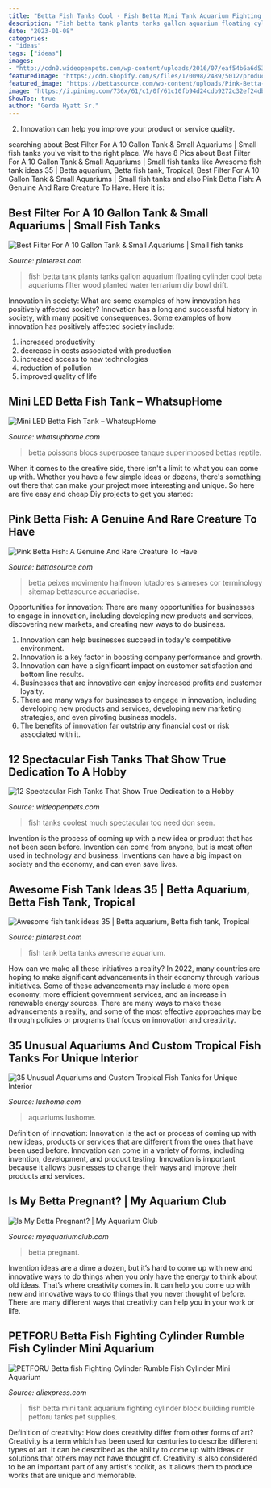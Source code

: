 ```yaml
---
title: "Betta Fish Tanks Cool - Fish Betta Mini Tank Aquarium Fighting Cylinder Block Building Rumble Petforu Tanks Pet Supplies"
description: "Fish betta tank plants tanks gallon aquarium floating cylinder cool beta aquariums filter wood planted water terrarium diy bowl drift"
date: "2023-01-08"
categories:
- "ideas"
tags: ["ideas"]
images:
- "http://cdn0.wideopenpets.com/wp-content/uploads/2016/07/eaf54b6a6d53fc502267e45d0ee851d2.jpg"
featuredImage: "https://cdn.shopify.com/s/files/1/0098/2489/5012/products/Mini-Bettas-Fish-Tank-LED-Aquarium-Mini-Fish-Bowls-Block-Reptile-Box-USB-Charger-Office-Table_1200x1200.jpg?v=1571386252"
featured_image: "https://bettasource.com/wp-content/uploads/Pink-Betta-1536x1025.jpg"
image: "https://i.pinimg.com/736x/61/c1/0f/61c10fb94d24cdb9272c32ef24db908c.jpg"
ShowToc: true
author: "Gerda Hyatt Sr."
---
```



2. Innovation can help you improve your product or service quality.

	

		
searching about Best Filter For A 10 Gallon Tank &amp; Small Aquariums | Small fish tanks you've visit to the right place. We have 8 Pics about Best Filter For A 10 Gallon Tank &amp; Small Aquariums | Small fish tanks like Awesome fish tank ideas 35 | Betta aquarium, Betta fish tank, Tropical, Best Filter For A 10 Gallon Tank &amp; Small Aquariums | Small fish tanks and also Pink Betta Fish: A Genuine And Rare Creature To Have. Here it is:
		
    
## Best Filter For A 10 Gallon Tank &amp; Small Aquariums | Small Fish Tanks

<img loading=lazy src="https://i.pinimg.com/736x/02/b3/73/02b3734b6592fdd7266175f29538dd09.jpg" onerror="this.onerror=null;this.src='https://tse1.mm.bing.net/th?id=OIP.4NRRR6iqzAhWYLrEeo79lAHaJ4&amp;pid=15.1';" alt="Best Filter For A 10 Gallon Tank &amp; Small Aquariums | Small fish tanks">

_Source: pinterest.com_

>fish betta tank plants tanks gallon aquarium floating cylinder cool beta aquariums filter wood planted water terrarium diy bowl drift. 

	

Innovation in society: What are some examples of how innovation has positively affected society?
Innovation has a long and successful history in society, with many positive consequences. Some examples of how innovation has positively affected society include: 
1. increased productivity 
2. decrease in costs associated with production 
3. increased access to new technologies 
4. reduction of pollution 
5. improved quality of life 

    
## Mini LED Betta Fish Tank – WhatsupHome

<img loading=lazy src="https://cdn.shopify.com/s/files/1/0098/2489/5012/products/Mini-Bettas-Fish-Tank-LED-Aquarium-Mini-Fish-Bowls-Block-Reptile-Box-USB-Charger-Office-Table_1200x1200.jpg?v=1571386252" onerror="this.onerror=null;this.src='https://tse4.mm.bing.net/th?id=OIP.8KHhYAmQqO8rKleM7mTBPwHaHa&amp;pid=15.1';" alt="Mini LED Betta Fish Tank – WhatsupHome">

_Source: whatsuphome.com_

>betta poissons blocs superposee tanque superimposed bettas reptile. 

	

When it comes to the creative side, there isn't a limit to what you can come up with. Whether you have a few simple ideas or dozens, there's something out there that can make your project more interesting and unique. So here are five easy and cheap Diy projects to get you started: 

    
## Pink Betta Fish: A Genuine And Rare Creature To Have

<img loading=lazy src="https://bettasource.com/wp-content/uploads/Pink-Betta-1536x1025.jpg" onerror="this.onerror=null;this.src='https://tse3.mm.bing.net/th?id=OIP.NN-Uc0K0j-254X3mBvpJvgHaE8&amp;pid=15.1';" alt="Pink Betta Fish: A Genuine And Rare Creature To Have">

_Source: bettasource.com_

>betta peixes movimento halfmoon lutadores siameses cor terminology sitemap bettasource aquariadise. 

	

Opportunities for innovation: There are many opportunities for businesses to engage in innovation, including developing new products and services, discovering new markets, and creating new ways to do business.
1. Innovation can help businesses succeed in today's competitive environment.
2. Innovation is a key factor in boosting company performance and growth.
3. Innovation can have a significant impact on customer satisfaction and bottom line results.
4. Businesses that are innovative can enjoy increased profits and customer loyalty.
5. There are many ways for businesses to engage in innovation, including developing new products and services, developing new marketing strategies, and even pivoting business models.
6. The benefits of innovation far outstrip any financial cost or risk associated with it.

    
## 12 Spectacular Fish Tanks That Show True Dedication To A Hobby

<img loading=lazy src="http://cdn0.wideopenpets.com/wp-content/uploads/2016/07/eaf54b6a6d53fc502267e45d0ee851d2.jpg" onerror="this.onerror=null;this.src='https://tse1.mm.bing.net/th?id=OIP.Eo6sAcdvPy2SYHzUcxNKiwHaJK&amp;pid=15.1';" alt="12 Spectacular Fish Tanks That Show True Dedication to a Hobby">

_Source: wideopenpets.com_

>fish tanks coolest much spectacular too need don seen. 

	

Invention is the process of coming up with a new idea or product that has not been seen before. Invention can come from anyone, but is most often used in technology and business. Inventions can have a big impact on society and the economy, and can even save lives.

    
## Awesome Fish Tank Ideas 35 | Betta Aquarium, Betta Fish Tank, Tropical

<img loading=lazy src="https://i.pinimg.com/736x/61/c1/0f/61c10fb94d24cdb9272c32ef24db908c.jpg" onerror="this.onerror=null;this.src='https://tse3.mm.bing.net/th?id=OIP.tITVwxzYlta72Aa9TziRqQHaLE&amp;pid=15.1';" alt="Awesome fish tank ideas 35 | Betta aquarium, Betta fish tank, Tropical">

_Source: pinterest.com_

>fish tank betta tanks awesome aquarium. 

	

How can we make all these initiatives a reality?
In 2022, many countries are hoping to make significant advancements in their economy through various initiatives. Some of these advancements may include a more open economy, more efficient government services, and an increase in renewable energy sources. There are many ways to make these advancements a reality, and some of the most effective approaches may be through policies or programs that focus on innovation and creativity.

    
## 35 Unusual Aquariums And Custom Tropical Fish Tanks For Unique Interior

<img loading=lazy src="https://www.lushome.com/wp-content/uploads/2013/07/custom-aquariums-fish-tanks-24.jpg" onerror="this.onerror=null;this.src='https://tse1.mm.bing.net/th?id=OIP.vpda4k2mwiidZpMH9dtUBwAAAA&amp;pid=15.1';" alt="35 Unusual Aquariums and Custom Tropical Fish Tanks for Unique Interior">

_Source: lushome.com_

>aquariums lushome. 

	

Definition of innovation:
Innovation is the act or process of coming up with new ideas, products or services that are different from the ones that have been used before. Innovation can come in a variety of forms, including invention, development, and product testing. Innovation is important because it allows businesses to change their ways and improve their products and services.

    
## Is My Betta Pregnant? | My Aquarium Club

<img loading=lazy src="https://dlgdxii3fgupk.cloudfront.net/myaquariumclub.com/images/fbfiles/images/0273D93E-BA55-4DD7-87CA-A453080438AC-4ptvsow863_v_1511248844.jpeg" onerror="this.onerror=null;this.src='https://tse4.mm.bing.net/th?id=OIP.6lyxb9T3LcBb13NNYoVSWAHaJ4&amp;pid=15.1';" alt="Is My Betta Pregnant? | My Aquarium Club">

_Source: myaquariumclub.com_

>betta pregnant. 

	

Invention ideas are a dime a dozen, but it’s hard to come up with new and innovative ways to do things when you only have the energy to think about old ideas. That’s where creativity comes in. It can help you come up with new and innovative ways to do things that you never thought of before. There are many different ways that creativity can help you in your work or life.

    
## PETFORU Betta Fish Fighting Cylinder Rumble Fish Cylinder Mini Aquarium

<img loading=lazy src="https://ae01.alicdn.com/kf/HTB1ju1gtrGYBuNjy0Foq6AiBFXaL/PETFORU-Betta-fish-Fighting-Cylinder-Rumble-Fish-Cylinder-Mini-Aquarium-Building-block-fish-tank.jpg" onerror="this.onerror=null;this.src='https://tse1.mm.bing.net/th?id=OIP.AaLlVuNutan8bRum1fgLnQHaHa&amp;pid=15.1';" alt="PETFORU Betta fish Fighting Cylinder Rumble Fish Cylinder Mini Aquarium">

_Source: aliexpress.com_

>fish betta mini tank aquarium fighting cylinder block building rumble petforu tanks pet supplies. 

	

Definition of creativity: How does creativity differ from other forms of art?
Creativity is a term which has been used for centuries to describe different types of art. It can be described as the ability to come up with ideas or solutions that others may not have thought of. Creativity is also considered to be an important part of any artist's toolkit, as it allows them to produce works that are unique and memorable.

